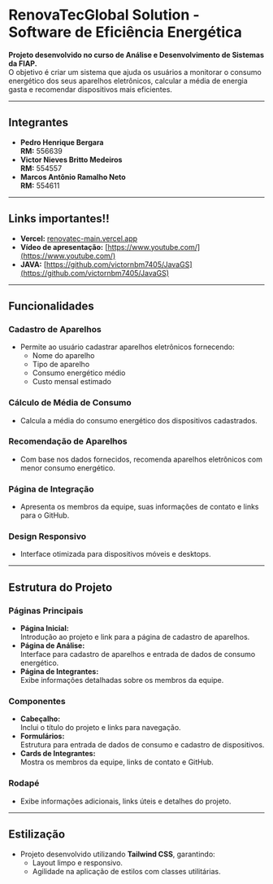 # RenovaTecGlobal Solution - Software de Eficiência Energética

**Projeto desenvolvido no curso de Análise e Desenvolvimento de Sistemas da FIAP.**  
O objetivo é criar um sistema que ajuda os usuários a monitorar o consumo energético dos seus aparelhos eletrônicos, calcular a média de energia gasta e recomendar dispositivos mais eficientes.  

---

## **Integrantes**

- **Pedro Henrique Bergara**  
  **RM:** 556639  
- **Victor Nieves Britto Medeiros**  
  **RM:** 554557  
- **Marcos Antônio Ramalho Neto**  
  **RM:** 554611  

---

## **Links importantes!!**

- **Vercel:** [renovatec-main.vercel.app](renovatec-main.vercel.app)
- **Vídeo de apresentação:** [https://www.youtube.com/](https://www.youtube.com/)
- **JAVA:** [https://github.com/victornbm7405/JavaGS](https://github.com/victornbm7405/JavaGS)

---

## **Funcionalidades**

### **Cadastro de Aparelhos**
- Permite ao usuário cadastrar aparelhos eletrônicos fornecendo:
  - Nome do aparelho
  - Tipo de aparelho
  - Consumo energético médio
  - Custo mensal estimado  

### **Cálculo de Média de Consumo**
- Calcula a média do consumo energético dos dispositivos cadastrados.

### **Recomendação de Aparelhos**
- Com base nos dados fornecidos, recomenda aparelhos eletrônicos com menor consumo energético.

### **Página de Integração**
- Apresenta os membros da equipe, suas informações de contato e links para o GitHub.

### **Design Responsivo**
- Interface otimizada para dispositivos móveis e desktops.

---

## **Estrutura do Projeto**

### **Páginas Principais**
- **Página Inicial:**  
  Introdução ao projeto e link para a página de cadastro de aparelhos.  
- **Página de Análise:**  
  Interface para cadastro de aparelhos e entrada de dados de consumo energético.  
- **Página de Integrantes:**  
  Exibe informações detalhadas sobre os membros da equipe.  

### **Componentes**
- **Cabeçalho:**  
  Inclui o título do projeto e links para navegação.  
- **Formulários:**  
  Estrutura para entrada de dados de consumo e cadastro de dispositivos.  
- **Cards de Integrantes:**  
  Mostra os membros da equipe, links de contato e GitHub.

### **Rodapé**
- Exibe informações adicionais, links úteis e detalhes do projeto.

---

## **Estilização**
- Projeto desenvolvido utilizando **Tailwind CSS**, garantindo:
  - Layout limpo e responsivo.  
  - Agilidade na aplicação de estilos com classes utilitárias.  

